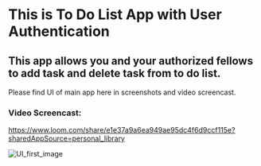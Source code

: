 # This is To Do List App with User Authentication

## This app allows you and your authorized fellows to add task and delete task from to do list.

Please find UI of main app here in screenshots and video screencast.

### Video Screencast: 
https://www.loom.com/share/e1e37a9a6ea949ae95dc4f6d9ccf115e?sharedAppSource=personal_library


![UI_first_image]('https://github.com/Sidrah-Madiha/To-Do-List-App-using-Django/blob/main/static/img/ListofItemsUI.png')